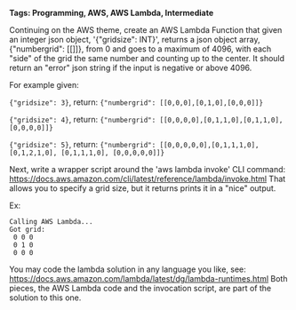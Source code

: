 **Tags: Programming, AWS, AWS Lambda, Intermediate**

Continuing on the AWS theme, create an AWS Lambda Function that given an integer json object, 
'{"gridsize": INT}', returns a json object array, {"numbergrid": [[]]}, from 0 and goes to a 
maximum of 4096, with each "side" of the grid the same number and 
counting up to the center.  It should return an "error" json string if the input is negative or 
above 4096. 

For example given:

 `{"gridsize": 3}`, return: `{"numbergrid": [[0,0,0],[0,1,0],[0,0,0]]}`

 `{"gridsize": 4}`, return: `{"numbergrid": [[0,0,0,0],[0,1,1,0],[0,1,1,0], [0,0,0,0]]}`

 `{"gridsize": 5}`, return: `{"numbergrid": [[0,0,0,0,0],[0,1,1,1,0],[0,1,2,1,0], [0,1,1,1,0], [0,0,0,0,0]]}`
 
 
Next, write a wrapper script around the 'aws lambda invoke' CLI command:
 https://docs.aws.amazon.com/cli/latest/reference/lambda/invoke.html  That allows you to specify 
 a grid size, but it returns prints it in a "nice" output.

Ex:

```$> my_grid_sizer.sh 3
Calling AWS Lambda...
Got grid:
 0 0 0
 0 1 0
 0 0 0
```

You may code the lambda solution in any language you like, see: 
https://docs.aws.amazon.com/lambda/latest/dg/lambda-runtimes.html 
Both pieces, the AWS Lambda code and the invocation script, are part of the solution to this one.
